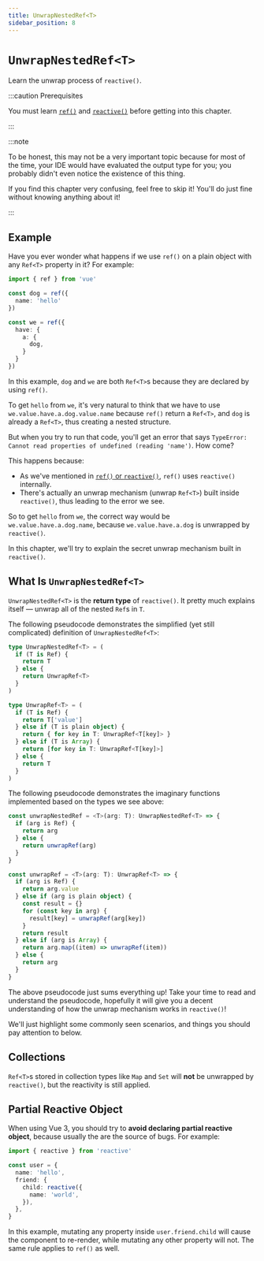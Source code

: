 ```yaml
---
title: UnwrapNestedRef<T>
sidebar_position: 8
---
```


# `UnwrapNestedRef<T>`

Learn the unwrap process of `reactive()`.

:::caution Prerequisites

You must learn [`ref()`](./ref) and [`reactive()`](./reactive) before getting into this chapter.

:::

:::note

To be honest, this may not be a very important topic because for most of the time, your IDE would have evaluated the output type for you; you probably didn't even notice the existence of this thing.

If you find this chapter very confusing, feel free to skip it! You'll do just fine without knowing anything about it!

:::

## Example

Have you ever wonder what happens if we use `ref()` on a plain object with any `Ref<T>` property in it? For example:

```ts showLineNumbers
import { ref } from 'vue'

const dog = ref({
  name: 'hello'
})

const we = ref({
  have: {
    a: {
      dog,
    }
  }
})
```

In this example, `dog` and `we` are both `Ref<T>`s because they are declared by using `ref()`.

To get `hello` from `we`, it's very natural to think that we have to use `we.value.have.a.dog.value.name` because `ref()` return a `Ref<T>`, and `dog` is already a `Ref<T>`, thus creating a nested structure.

But when you try to run that code, you'll get an error that says `TypeError: Cannot read properties of undefined (reading 'name')`. How come?

This happens because:

- As we've mentioned in [`ref()` or `reactive()`](./ref-or-reactive#how-ref-works), `ref()` uses `reactive()` internally.
- There's actually an unwrap mechanism (unwrap `Ref<T>`) built inside `reactive()`, thus leading to the error we see.

So to get `hello` from `we`, the correct way would be `we.value.have.a.dog.name`, because `we.value.have.a.dog` is unwrapped by `reactive()`.

In this chapter, we'll try to explain the secret unwrap mechanism built in `reactive()`.

## What Is `UnwrapNestedRef<T>`

`UnwrapNestedRef<T>` is the **return type** of `reactive()`. It pretty much explains itself — unwrap all of the nested `Ref`s in `T`.

The following pseudocode demonstrates the simplified (yet still complicated) definition of `UnwrapNestedRef<T>`:

```ts showLineNumbers
type UnwrapNestedRef<T> = (
  if (T is Ref) {
    return T
  } else {
    return UnwrapRef<T>
  }
)

type UnwrapRef<T> = (
  if (T is Ref) {
    return T['value']
  } else if (T is plain object) {
    return { for key in T: UnwrapRef<T[key]> }
  } else if (T is Array) {
    return [for key in T: UnwrapRef<T[key]>]
  } else {
    return T
  }
)
```

The following pseudocode demonstrates the imaginary functions implemented based on the types we see above:

```ts showLineNumbers
const unwrapNestedRef = <T>(arg: T): UnwrapNestedRef<T> => {
  if (arg is Ref) {
    return arg
  } else {
    return unwrapRef(arg)
  }
}

const unwrapRef = <T>(arg: T): UnwrapRef<T> => {
  if (arg is Ref) {
    return arg.value
  } else if (arg is plain object) {
    const result = {}
    for (const key in arg) {
      result[key] = unwrapRef(arg[key])
    }
    return result
  } else if (arg is Array) {
    return arg.map((item) => unwrapRef(item))
  } else {
    return arg
  }
}
```

The above pseudocode just sums everything up! Take your time to read and understand the pseudocode, hopefully it will give you a decent understanding of how the unwrap mechanism works in `reactive()`!

We'll just highlight some commonly seen scenarios, and things you should pay attention to below.

## Collections

`Ref<T>`s stored in collection types like `Map` and `Set` will **not** be unwrapped by `reactive()`, but the reactivity is still applied.

## Partial Reactive Object

When using Vue 3, you should try to **avoid declaring partial reactive object**, because usually the are the source of bugs. For example:


```ts showLineNumbers
import { reactive } from 'reactive'

const user = {
  name: 'hello',
  friend: {
    child: reactive({
      name: 'world',
    }),
  },
}
```

In this example, mutating any property inside `user.friend.child` will cause the component to re-render, while mutating any other property will not. The same rule applies to `ref()` as well.